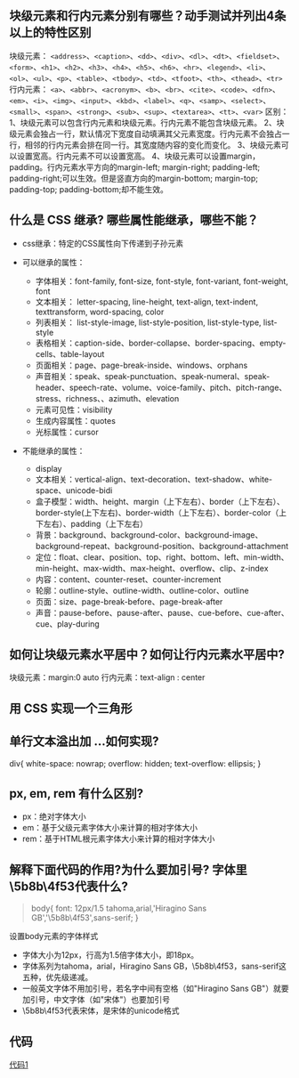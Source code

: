 ## 块级元素和行内元素分别有哪些？动手测试并列出4条以上的特性区别

块级元素：
`<address>`、`<caption>`、`<dd>`、`<div>`、`<dl>`、`<dt>`、`<fieldset>`、`<form>`、`<h1>`、`<h2>`、`<h3>`、`<h4>`、`<h5>`、`<h6>`、`<hr>`、`<legend>`、`<li>`、`<ol>`、`<ul>`、`<p>`、`<table>`、`<tbody>`、`<td>`、`<tfoot>`、`<th>`、`<thead>`、`<tr>`
行内元素：
`<a>`、`<abbr>`、`<acronym>`、`<b>`、`<br>`、`<cite>`、`<code>`、`<dfn>`、`<em>`、`<i>`、`<img>`、`<input>`、`<kbd>`、`<label>`、`<q>`、`<samp>`、`<select>`、`<small>`、`<span>`、`<strong>`、`<sub>`、`<sup>`、`<textarea>`、`<tt>`、`<var>`
区别：
1、块级元素可以包含行内元素和块级元素。行内元素不能包含块级元素。
2、块级元素会独占一行，默认情况下宽度自动填满其父元素宽度。行内元素不会独占一行，相邻的行内元素会排在同一行。其宽度随内容的变化而变化。
3、块级元素可以设置宽高。行内元素不可以设置宽高。
4、块级元素可以设置margin，padding。行内元素水平方向的margin-left; margin-right; padding-left; padding-right;可以生效。但是竖直方向的margin-bottom; margin-top; padding-top; padding-bottom;却不能生效。

## 什么是 CSS 继承? 哪些属性能继承，哪些不能？
* css继承：特定的CSS属性向下传递到子孙元素
* 可以继承的属性：
  * 字体相关：font-family, font-size, font-style, font-variant, font-weight, font
  * 文本相关： letter-spacing, line-height,  text-align, text-indent, texttransform,  word-spacing, color
  * 列表相关： list-style-image, list-style-position, list-style-type, list-style
  * 表格相关：caption-side、border-collapse、border-spacing、empty-cells、table-layout
  * 页面相关：page、page-break-inside、windows、orphans
  * 声音相关：speak、speak-punctuation、speak-numeral、speak-header、speech-rate、volume、voice-family、pitch、pitch-range、stress、richness、、azimuth、elevation
  * 元素可见性：visibility
  * 生成内容属性：quotes
  * 光标属性：cursor

* 不能继承的属性：
  * display
  * 文本相关：vertical-align、text-decoration、text-shadow、white-space、unicode-bidi
  * 盒子模型：width、height、margin（上下左右）、border（上下左右）、border-style(上下左右)、border-width（上下左右）、border-color（上下左右）、padding（上下左右）
  * 背景：background、background-color、background-image、background-repeat、background-position、background-attachment
  * 定位：float、clear、position、top、right、bottom、left、min-width、min-height、max-width、max-height、overflow、clip、z-index
  * 内容：content、counter-reset、counter-increment
  * 轮廓：outline-style、outline-width、outline-color、outline
  * 页面：size、page-break-before、page-break-after
  * 声音：pause-before、pause-after、pause、cue-before、cue-after、cue、play-during

## 如何让块级元素水平居中？如何让行内元素水平居中?
块级元素：margin:0 auto
行内元素：text-align : center

## 用 CSS 实现一个三角形
## 单行文本溢出加 ...如何实现?
> 
div{
  white-space: nowrap;
  overflow: hidden;
  text-overflow: ellipsis;
}

## px, em, rem 有什么区别?
* px：绝对字体大小
* em：基于父级元素字体大小来计算的相对字体大小
* rem：基于HTML根元素字体大小来计算的相对字体大小

## 解释下面代码的作用?为什么要加引号? 字体里\5b8b\4f53代表什么?
> body{
  font: 12px/1.5 tahoma,arial,'Hiragino Sans GB','\5b8b\4f53',sans-serif;
}

设置body元素的字体样式
* 字体大小为12px，行高为1.5倍字体大小，即18px。
* 字体系列为tahoma，arial，Hiragino Sans GB，\5b8b\4f53，sans-serif这五种，优先级递减。
* 一般英文字体不用加引号，若名字中间有空格（如"Hiragino Sans GB"）就要加引号，中文字体（如"宋体"）也要加引号
* \5b8b\4f53代表宋体，是宋体的unicode格式

## 代码
[代码1](http://js.jirengu.com/doba/1/edit?html)